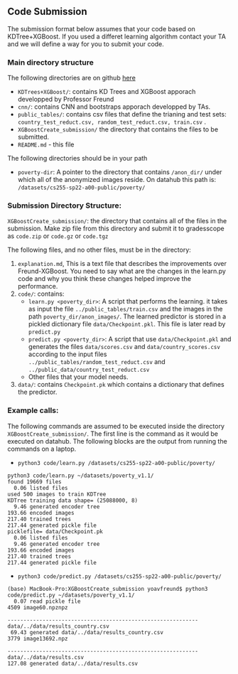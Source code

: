 ## Code Submission
The submission format below assumes that your code  based on KDTree+XGBoost. 
If you used a differet learning algorithm contact your TA and we will define a way for you 
to submit your code.

### Main directory structure
The following directories are on github [here](https://github.com/UCSD-Data-Science/Public-CSE255-2022/tree/master/notebooks/Section4-Final-Project)

- `KDTrees+XGBoost/`: contains KD Trees and XGBoost apporach developped by Professor Freund
- `cnn/`: contains CNN and bootstraps apporach developped by TAs. 
- `public_tables/`: contains csv files that define the trianing and test sets: `country_test_reduct.csv, random_test_reduct.csv, train.csv` .
- `XGBoostCreate_submission/` the directory that contains the files to be submitted.
- `README.md` - this file

The following directories should be in your path

* `poverty-dir`: A pointer to the directory that contains `/anon_dir/` under which all of the anonymized images reside. On datahub this path is: `/datasets/cs255-sp22-a00-public/poverty/`

### Submission Directory Structure:

`XGBoostCreate_submission/`:  the directory that contains all of the files in the submission.
Make  zip file from this directory and submit it to gradesscope as `code.zip` or `code.gz` or `code.tgz`

The following files, and no other files, must be in the directory:
1. `explanation.md`, This is a text file that describes the improvements over Freund-XGBoost.  You need to say what are the changes in the learn.py code and why you think these changes helped improve the performance.
2. `code/`: contains:
   * `learn.py <poverty_dir>`: A script that performs the learning. it takes as input the file 
    `../public_tables/train.csv` and the images in the path `poverty_dir/anon_images/`. The learned predictor is stored in a pickled dictionary file `data/Checkpoint.pkl`. This file is later read by `predict.py`
   * `predict.py <poverty_dir>`: A script that use `data/Checkpoint.pkl` and generates the files `data/scores.csv` and `data/country_scores.csv` according to the input files `../public_tables/random_test_reduct.csv` and `../public_data/country_test_reduct.csv`
   * Other files that your model needs.
3. `data/`: contains `Checkpoint.pk` which contains a dictionary that defines the predictor.

### Example calls:
The following commands are assumed to be executed inside the directory `XGBoostCreate_submission/`. The first line is the command as it would be executed on datahub. The following blocks are the output from running the commands on a laptop.

* `python3 code/learn.py /datasets/cs255-sp22-a00-public/poverty/`

```
python3 code/learn.py ~/datasets/poverty_v1.1/
found 19669 files
  0.06 listed files
used 500 images to train KDTree
KDTree training data shape= (25088000, 8)
  9.46 generated encoder tree
193.66 encoded images
217.40 trained trees
217.44 generated pickle file
picklefile= data/Checkpoint.pk
  0.06 listed files
  9.46 generated encoder tree
193.66 encoded images
217.40 trained trees
217.44 generated pickle file
```

* `python3 code/predict.py /datasets/cs255-sp22-a00-public/poverty/`

```
(base) MacBook-Pro:XGBoostCreate_submission yoavfreund$ python3 code/predict.py ~/datasets/poverty_v1.1/
  0.07 read pickle file
4509 image60.npznpz

------------------------------------------------------------
data/../data/results_country.csv
 69.43 generated data/../data/results_country.csv
3779 image13692.npz

------------------------------------------------------------
data/../data/results.csv
127.08 generated data/../data/results.csv

```
